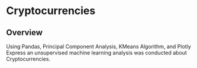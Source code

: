 # Cryptocurrencies
## Overview
Using Pandas, Principal Component Analysis, KMeans Algorithm, and Plotly Express an unsupervised machine learning analysis was conducted about Cryptocurrencies.
